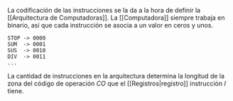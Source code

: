 La codificación de las instrucciones se la da a la hora de definir la [[Arquitectura de Computadoras]]. La [[Computadora]] siempre trabaja en binario, así que cada instrucción se asocia a un valor en ceros y unos.

```
STOP -> 0000
SUM  -> 0001
SUS  -> 0010
DIV  -> 0011
...
```

La cantidad de instrucciones en la arquitectura determina la longitud de la zona del código de operación $CO$ que el [[Registros|registro]] instrucción $I$ tiene.
